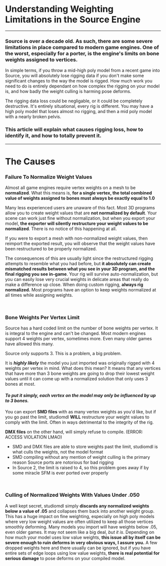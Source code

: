 # Understanding Weighting Limitations in the Source Engine
-----

### Source is over a decade old. As such, there are some severe limitations in place compared to modern game engines. One of the worst, especially for a porter, is the engine's limits on bone weights assigned to vertices.

In simple terms, if you throw a mid-high poly model from a recent game into Source, you will absolutely lose rigging data if you don't make some significant changes to the way the model is rigged. How much work you need to do is entirely dependant on how complex the rigging on your model is, and how badly the weight culling is harming pose deforms.


The rigging data loss could be negligable, or it could be completely destructive. It's entirely situational, every rig is different. You may have a high poly model that loses almost no rigging, and then a mid poly model with a nearly broken pelvis.

### This article will explain what causes rigging loss, how to identify it, and how to totally prevent it.
-----

# The Causes

### Failure To Normalize Weight Values

Almost all game engines require vertex weights on a mesh to be **normalized**. What this means is, **for a single vertex, the total combined value of weights assigned to bones must always be exactly equal to 1.0**

Many less experienced users are unaware of this fact. Most 3D programs allow you to create weight values that are **not normalized by default**. Your scene can work just fine without normalization, but when you export your model, **the exporter will silently restructure your weight values to be normalized**. There is no notice of this happening at all.

If you were to export a mesh with non-normalized weight values, then reimport the exported result, you will observe that the weight values have been restructured to be properly normalized.

The consequences of this are usually light since the restructured rigging attempts to resemble what you had before, but **it absolutely can create mismatched results between what you see in your 3D program, and the final rigging you see in-game**. Your rig will survive auto-normalization,  but you can easily lose very crucial weights in delicate areas that really do make a difference up close. When doing custom rigging, **always rig normalized.** Most programs have an option to keep weights normalized at all times while assigning weights.
 

 
### Bone Weights Per Vertex Limit

Source has a hard coded limit on the number of bone weights per vertex. It is integral to the engine and can't be changed.
Most modern engines support 4 weights per vertex, sometimes more. Even many older games have allowed this many.

Source only supports 3. This is a problem, a big problem.

It is _**highly likely**_ the model you just imported was originally rigged with 4 weights per vertex in mind.
What does this mean? It means that any vertices that have more than 3 bone weights are going to drop their lowest weight values until it can come up with a normalized solution that only uses 3 bones at most.

#### _To put it simply, each vertex on the model may only be influenced by up to 3 bones._

You can export **SMD files** with as many vertex weights as you'd like, but if you go past the limit, studiomdl **WILL** restructure your weight values to comply with the limit. Often in ways detrimental to the integrity of the rig.

**DMX files** on the other hand, will simply refuse to compile. (ERROR: ACCESS VIOLATION LMAO)

- SMD and DMX files are able to store weights past the limit, studiomdl is what culls the weights, not the model format
- SMD compiling without any mention of weight culling is the primary reason Source ports are notorious for bad rigging
- In Source 2, the limit is raised to 4, so this problem goes away if by some miracle SFM is ever ported over properly
 

 
### Culling of Normalized Weights With Values Under .050

A well kept secret, studiomdl simply **discards any normalized weights below a value of .05** and collapses them back into another weight group. This has a huge impact on fine weighting, especially on high poly models where very low weight values are often utilized to keep all those vertices smoothly deforming. Many models you import will have weights below .05, even older games. It may not seem like a big deal, _but it is_. Depending on how much your model uses low value weights, **this issue all by itself can be severe enough to ruin deforms in very obvious ways, I assure you.** A few dropped weights here and there usually can be ignored, but if you have entire sets of edge loops using low value weights, **there is real potential for serious damage** to pose deforms on your compiled model.
